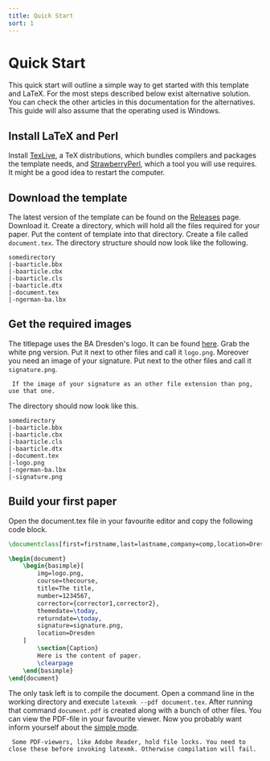 ```yaml
---
title: Quick Start
sort: 1
---
```

# Quick Start
This quick start will outline a simple way to get started with this template and LaTeX. For the most steps described below exist alternative solution. You can check the other articles in this documentation for the alternatives. This guide will also assume that the operating used is Windows.

## Install LaTeX and Perl
Install [TexLive](https://www.tug.org/texlive/acquire-netinstall.html), a TeX distributions, which bundles compilers and packages the template needs, and [StrawberryPerl](http://strawberryperl.com/), which a tool you will use requires. It might be a good idea to restart the computer.

## Download the template
The latest version of the template can be found on the [Releases](https://github.com/Nuckal777/ba-latex-template/releases) page. Download it. Create a directory, which will hold all the files required for your paper. Put the content of template into that directory. Create a file called `document.tex`. The directory structure should now look like the following.
```text
somedirectory
|-baarticle.bbx
|-baarticle.cbx
|-baarticle.cls
|-baarticle.dtx
|-document.tex
|-ngerman-ba.lbx
```

## Get the required images
The titlepage uses the BA Dresden's logo. It can be found [here](https://www.ba-dresden.de/die-akademie/zentrale-einrichtungen/marketing-pr-kommunikation). Grab the white png version. Put it next to other files and call it `logo.png`. Moreover you need an image of your signature. Put next to the other files and call it `signature.png`.
```note
 If the image of your signature as an other file extension than png, use that one.
```
The directory should now look like this.
```text
somedirectory
|-baarticle.bbx
|-baarticle.cbx
|-baarticle.cls
|-baarticle.dtx
|-document.tex
|-logo.png
|-ngerman-ba.lbx
|-signature.png
```

## Build your first paper
Open the document.tex file in your favourite editor and copy the following code block.
```latex
\documentclass[first=firstname,last=lastname,company=comp,location=Dresden,simple]{baarticle}

\begin{document}
    \begin{basimple}[
        img=logo.png,
        course=thecourse,
        title=The title,
        number=1234567,
        corrector={corrector1,corrector2},
        themedate=\today,
        returndate=\today,
        signature=signature.png,
        location=Dresden
    ]
        \section{Caption}
        Here is the content of paper.
        \clearpage
    \end{basimple}
\end{document}
```
The only task left is to compile the document. Open a command line in the working directory and execute `latexmk --pdf document.tex`. After running that command `document.pdf` is created along with a bunch of other files. You can view the PDF-file in your favourite viewer. Now you probably want inform yourself about the [simple mode](./usage/simple).

```tip
 Some PDF-viewers, like Adobe Reader, hold file locks. You need to close these before invoking latexmk. Otherwise compilation will fail.
```
